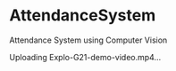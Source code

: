 # AttendanceSystem
Attendance System using Computer Vision 


Uploading Explo-G21-demo-video.mp4…

 
